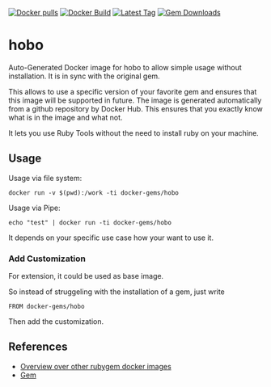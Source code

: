 [![Docker pulls](https://img.shields.io/docker/pulls/rubygem/hobo.svg)](https://hub.docker.com/r/rubygem/hobo/)
[![Docker Build](https://img.shields.io/docker/automated/rubygem/hobo.svg)](https://hub.docker.com/r/rubygem/hobo/)
[![Latest Tag](https://img.shields.io/github/tag/docker-rubygem/hobo.svg)](https://hub.docker.com/r/rubygem/hobo/)
[![Gem Downloads](https://img.shields.io/gem/dt/hobo.svg)](https://rubygems.org/gems/hobo/)
# hobo

Auto-Generated Docker image for hobo to allow simple usage without installation.
It is in sync with the original gem.

This allows to use a specific version of your favorite gem and ensures that this image will be supported in future.
The image is generated automatically from a github repository by Docker Hub.
This ensures that you exactly know what is in the image and what not.

It lets you use Ruby Tools without the need to install ruby on your machine.

## Usage

Usage via file system:

`docker run -v $(pwd):/work -ti docker-gems/hobo`

Usage via Pipe:

`echo "test" | docker run -ti docker-gems/hobo`

It depends on your specific use case how your want to use it.

### Add Customization

For extension, it could be used as base image.

So instead of struggeling with the installation of a gem, just write

`FROM docker-gems/hobo`

Then add the customization.

## References

 - [Overview over other rubygem docker images](https://github.com/thinkbot/docker-rubygem)
 - [Gem](https://rubygems.org/gems/hobo/)
